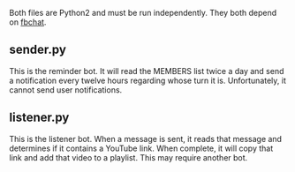 Both files are Python2 and must be run independently. They both depend on [fbchat](https://fbchat.readthedocs.io/en/master/install.html).

## sender.py
This is the reminder bot. It will read the MEMBERS list twice a day and send a notification every twelve hours regarding whose turn it is.
Unfortunately, it cannot send user notifications.

## listener.py
This is the listener bot. When a message is sent, it reads that message and determines if it contains a YouTube link. 
When complete, it will copy that link and add that video to a playlist. This may require another bot.
